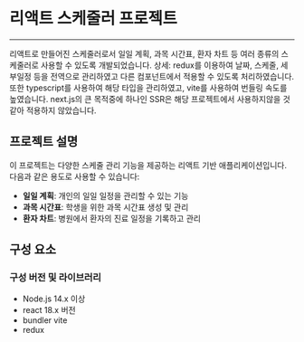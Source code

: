 # 리액트 스케줄러 프로젝트

---

리액트로 만들어진 스케줄러로서 일일 계획, 과목 시간표, 환자 차트 등 여러 종류의 스케줄러로 사용할 수 있도록 개발되었습니다.
상세: redux를 이용하여 날짜, 스케줄, 세부일정 등을 전역으로 관리하였고 다른 컴포넌트에서 적용할 수 있도록 처리하였습니다.
     또한 typescript를 사용하여 해당 타입을 관리하였고, vite를 사용하여 번들링 속도를 높였습니다.
     next.js의 큰 목적중에 하나인 SSR은 해당 프로젝트에서 사용하지않을 것 같아 적용하지 않았습니다.

<!--## 목차
1. [프로젝트 설명](#프로젝트-설명)
2. [설치 방법](#설치-방법)
3. [사용 방법](#사용-방법)
4. [기여 방법](#기여-방법)
5. [라이선스](#라이선스)
!-->
## 프로젝트 설명

이 프로젝트는 다양한 스케줄 관리 기능을 제공하는 리액트 기반 애플리케이션입니다. 다음과 같은 용도로 사용할 수 있습니다:
- **일일 계획**: 개인의 일일 일정을 관리할 수 있는 기능
- **과목 시간표**: 학생을 위한 과목 시간표 생성 및 관리
- **환자 차트**: 병원에서 환자의 진료 일정을 기록하고 관리

## 구성 요소

### 구성 버전 및 라이브러리
- Node.js 14.x 이상
- react 18.x 버전
- bundler vite
- redux 

